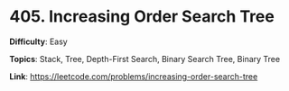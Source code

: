 # 405. Increasing Order Search Tree

**Difficulty**: Easy

**Topics**: Stack, Tree, Depth-First Search, Binary Search Tree, Binary Tree

**Link**: https://leetcode.com/problems/increasing-order-search-tree
